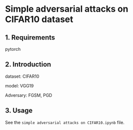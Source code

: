 # Simple adversarial attacks on CIFAR10 dataset

##  1. Requirements

pytorch

##  2. Introduction

dataset: CIFAR10

model: VGG19

Adversary: FGSM, PGD

##  3. Usage

See the `simple adversarial attacks on CIFAR10.ipynb` file.